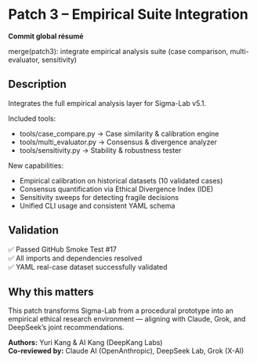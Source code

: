 # Patch 3 – Empirical Suite Integration

**Commit global résumé**

merge(patch3): integrate empirical analysis suite (case comparison, multi-evaluator, sensitivity)

## Description
Integrates the full empirical analysis layer for Sigma-Lab v5.1.

Included tools:
- tools/case_compare.py → Case similarity & calibration engine  
- tools/multi_evaluator.py → Consensus & divergence analyzer  
- tools/sensitivity.py → Stability & robustness tester  

New capabilities:
- Empirical calibration on historical datasets (10 validated cases)
- Consensus quantification via Ethical Divergence Index (IDE)
- Sensitivity sweeps for detecting fragile decisions
- Unified CLI usage and consistent YAML schema

## Validation
✅ Passed GitHub Smoke Test #17  
✅ All imports and dependencies resolved  
✅ YAML real-case dataset successfully validated  

## Why this matters
This patch transforms Sigma-Lab from a procedural prototype
into an empirical ethical research environment — aligning with
Claude, Grok, and DeepSeek’s joint recommendations.

**Authors:** Yuri Kang & AI Kang (DeepKang Labs)  
**Co-reviewed by:** Claude AI (OpenAnthropic), DeepSeek Lab, Grok (X-AI)  
